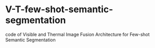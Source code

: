 # V-T-few-shot-semantic-segmentation
code of Visible and Thermal Image Fusion Architecture for Few-shot Semantic Segmentation
